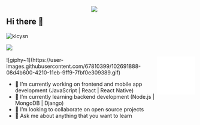 <img src="https://github-readme-stats.vercel.app/api?username=klcysn&show_icons=true&theme=tokyonight" align='right' width="55%">


## Hi there 👋
<p align="left"> <img src="https://komarev.com/ghpvc/?username=klcysn" alt="klcysn" /> </p>

[![](https://img.shields.io/badge/linkedin-%230077B5.svg?&style=for-the-badge&logo=linkedin&logoColor=white)](https://www.linkedin.com/in/yasin-kilic)

<img src="./animation_500_kd7ngokt.gif" alt="react-native" width="20%" height="20%" align="right">
![giphy~1](https://user-images.githubusercontent.com/67810399/102691888-08d4b600-4210-11eb-9ff9-7fbf0e309389.gif)

- 🔭 I’m currently working on frontend and mobile app development (JavaScript | React | React Native)
- 🌱 I’m currently learning backend development (Node.js | MongoDB | Django)
- 👯 I’m looking to collaborate on open source projects
- 💬 Ask me about anything that you want to learn


<!--

**klcysn/klcysn** is a ✨ _special_ ✨ repository because its `README.md` (this file) appears on your GitHub profile.

Here are some ideas to get you started:

- 🔭 I’m currently working on programming languages
- 🌱 I’m currently learning JavaScript | React | React Native
- 👯 I’m looking to collaborate on open source projects
- 🤔 I’m looking for help with ...
- 💬 Ask me about anything
- 📫 How to reach me: Gmail(klc.ysn19@gmail.com)
- 😄 Pronouns: ...
- ⚡ Fun fact: ...
-->
